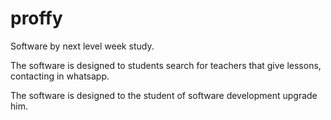# proffy
Software by next level week study.

The software is designed to students search for teachers that give lessons, contacting in whatsapp.

The software is designed to the student of software development upgrade him.
